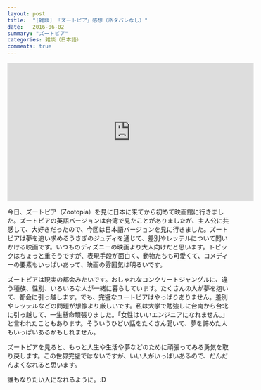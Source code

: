 ```yaml
---
layout: post
title:  "[雑談] 「ズートピア」感想（ネタバレなし）"
date:   2016-06-02
summary: "ズートピア"
categories: 雑談（日本語）
comments: true
---
```


<iframe width="560" height="315" src="https://www.youtube.com/embed/UGjnpZMLP5Q" frameborder="0" allowfullscreen></iframe>

今日、ズートピア（Zootopia）を見に日本に来てから初めて映画館に行きました。ズートピアの英語バージョンは台湾で見たことがありましたが、主人公に共感して、大好きだったので、今回は日本語バージョンを見に行きました。ズートピアは夢を追い求めるうさぎのジュディを通じて、差別やレッテルについて問いかける映画です。いつものディズニーの映画より大人向けだと思います。トピックはちょっと重そうですが、表現手段が面白く、動物たちも可愛くて、コメディーの要素もいっぱいあって、映画の雰囲気は明るいです。

ズートピアは現実の都会みたいです。おしゃれなコンクリートジャングルに、違う種族、性別、いろいろな人が一緒に暮らしています。たくさんの人が夢を抱いて、都会に引っ越します。でも、完璧なユートピアはやっぱりありません。差別やレッテルなどの問題が想像より厳しいです。私は大学で勉強しに台南から台北に引っ越して、一生懸命頑張りました。「女性はいいエンジニアになれません。」と言われたこともあります。そういうひどい話をたくさん聞いて、夢を諦めた人もいっぱいあるかもしれません。

ズートピアを見ると、もっと人生や生活や夢などのために頑張ってみる勇気を取り戻します。この世界完璧ではないですが、いい人がいっぱいあるので、だんだんよくなれると思います。

誰もなりたい人になれるように。:D